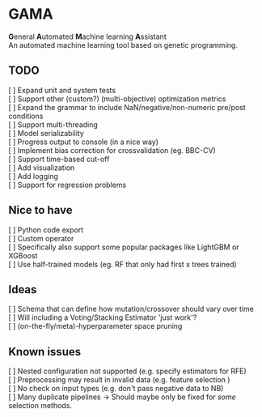 # GAMA
**G**eneral **A**utomated **M**achine learning **A**ssistant  
An automated machine learning tool based on genetic programming.
	
## TODO
[ ] Expand unit and system tests  
[ ] Support other (custom?) (multi-objective) optimization metrics  
[ ] Expand the grammar to include NaN/negative/non-numeric pre/post conditions  
[ ] Support multi-threading  
[ ] Model serializability  
[ ] Progress output to console (in a nice way)  
[ ] Implement bias correction for crossvalidation (eg. BBC-CV)  
[ ] Support time-based cut-off  
[ ] Add visualization  
[ ] Add logging  
[ ] Support for regression problems  

## Nice to have
[ ] Python code export  
[ ] Custom operator  
	[ ] Specifically also support some popular packages like LightGBM or XGBoost  
[ ] Use half-trained models (eg. RF that only had first x trees trained)  

## Ideas
[ ] Schema that can define how mutation/crossover should vary over time  
[ ] Will including a Voting/Stacking Estimator 'just work'?  
[ ] (on-the-fly/meta)-hyperparameter space pruning  

## Known issues
[ ] Nested configuration not supported (e.g. specify estimators for RFE)  
[ ] Preprocessing may result in invalid data (e.g. feature selection )  
[ ] No check on input types (e.g. don't pass negative data to NB)       
[ ] Many duplicate pipelines -> Should maybe only be fixed for *some* selection methods.  
